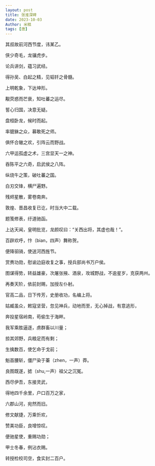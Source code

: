 ```yaml
---
layout: post
title: 张淮深碑
date: 2023-10-03
Author: 米糕
tags: [唐]
---
```

其叔故前河西节度，讳某乙。

侠少奇毛，龙骧虎步。

论兵讲剑，蕴习武经。

得孙吴、白起之精，见韬钎之骨髓。

上明乾象，下达坤形。

觏荧惑而芒衰，知吐蕃之运尽。

誓心归国，决意无疑。

盘桓卧龙，候时而起。

率貔貅之众，募敢死之师。

俱怀合辙之欢，引阵云而野战。

六甲运孤虚之术，三宫显天一之神。

吞陈平之六奇，启武侯之八阵。

纵烧牛之策，破吐蕃之国。

白刃交锋，横尸遍野。

残烬星散，雾卷南奔。

敦煌、晋昌收复已讫，时当大中二载。

题笺修表，纡道驰函。

上达天闻，皇明批览，龙颜叹曰：“关西出将，其虚也哉！”。

百辟欢呼，忭（bian，四声）舞称贺。

便降驲骑，使送河西旌节。

赏赉功勋，慰谕边庭收复之事，授兵部尚书万户侯。

图谋得势，转益雄豪，次屠张掖、酒泉，攻城野战，不逾星岁，克获两州。

再奏天阶，依前封赐，加授左仆射。

官高二品，日下传芳，史册收功，名编上将。

姑臧虽众，敕寇坚营，忽见神兵，动地而至，无心掉战，有意逃形，

奔投星宿岭南，苟偷生于海畔。

我军乘胜逼逐，虏群畜以川量；

掠其郊野，兵粮足而有剩；

生擒数百，使乞命于戈前；

魁首腰斩，僵尸染于蓁（zhen，一声）莽。

良图既遂，摅（shu,一声）祖父之沉冤。

西尽伊吾，东接灵武，

得地四千余里，户口百万之家，

六郡山河，宛然而旧。

修文献捷，万乘忻欢，

赞美功臣，良增惊叹。

便驰星使，重赐功勋；

甲士冬春，例沾衣赐。

转授检校司空，食实封二百户。
